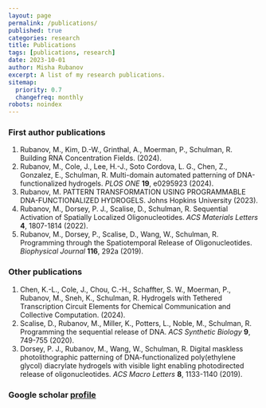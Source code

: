 ```yaml
---
layout: page
permalink: /publications/
published: true
categories: research
title: Publications
tags: [publications, research]
date: 2023-10-01
author: Misha Rubanov
excerpt: A list of my research publications.
sitemap:
  priority: 0.7
  changefreq: monthly
robots: noindex
---
```


### First author publications
1. Rubanov, M., Kim, D.-W., Grinthal, A., Moerman, P., Schulman, R. Building RNA Concentration Fields. (2024).
2. Rubanov, M., Cole, J., Lee, H.-J., Soto Cordova, L. G., Chen, Z., Gonzalez, E., Schulman, R. Multi-domain automated patterning of DNA-functionalized hydrogels. *PLOS ONE* **19**, e0295923 (2024).
3. Rubanov, M. PATTERN TRANSFORMATION USING PROGRAMMABLE DNA-FUNCTIONALIZED HYDROGELS. Johns Hopkins University (2023).
4. Rubanov, M., Dorsey, P. J., Scalise, D., Schulman, R. Sequential Activation of Spatially Localized Oligonucleotides. *ACS Materials Letters* **4**, 1807-1814 (2022).
5. Rubanov, M., Dorsey, P., Scalise, D., Wang, W., Schulman, R. Programming through the Spatiotemporal Release of Oligonucleotides. *Biophysical Journal* **116**, 292a (2019).

### Other publications
1. Chen, K.-L., Cole, J., Chou, C.-H., Schaffter, S. W., Moerman, P., Rubanov, M., Sneh, K., Schulman, R. Hydrogels with Tethered Transcription Circuit Elements for Chemical Communication and Collective Computation. (2024).
2. Scalise, D., Rubanov, M., Miller, K., Potters, L., Noble, M., Schulman, R. Programming the sequential release of DNA. *ACS Synthetic Biology* **9**, 749-755 (2020).
3. Dorsey, P. J., Rubanov, M., Wang, W., Schulman, R. Digital maskless photolithographic patterning of DNA-functionalized poly(ethylene glycol) diacrylate hydrogels with visible light enabling photodirected release of oligonucleotides. *ACS Macro Letters* **8**, 1133-1140 (2019).

### Google scholar [profile](https://scholar.google.com/citations?user=WoX0sMYAAAAJ&hl=en)